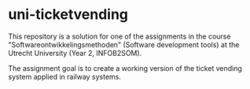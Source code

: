 # uni-ticketvending

This repository is a solution for one of the assignments in the course "Softwareontwikkelingsmethoden" (Software development tools) at the Utrecht University (Year 2, INFOB2SOM).

The assignment goal is to create a working version of the ticket vending system applied in railway systems. 


